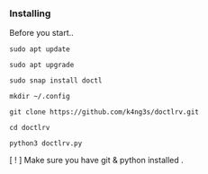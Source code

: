### Installing

Before you start..

```
sudo apt update
```
```
sudo apt upgrade
```
```
sudo snap install doctl
```
```
mkdir ~/.config
```
```
git clone https://github.com/k4ng3s/doctlrv.git
```
```
cd doctlrv
```
```
python3 doctlrv.py
```

[ ! ] Make sure you have git & python installed
.
